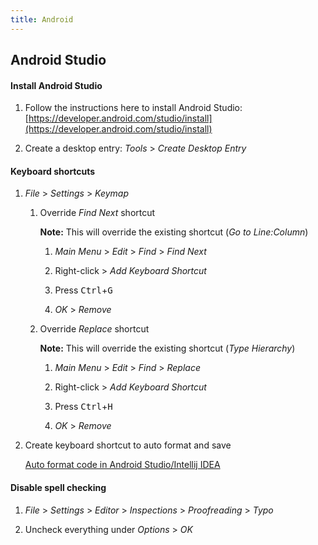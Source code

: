 ```yaml
---
title: Android
---
```


## Android Studio

#### Install Android Studio

1. Follow the instructions here to install Android Studio: [https://developer.android.com/studio/install](https://developer.android.com/studio/install)

1. Create a desktop entry: _Tools_ > _Create Desktop Entry_

#### Keyboard shortcuts

1. _File_ > _Settings_ > _Keymap_

   1. Override _Find Next_ shortcut

      **Note:** This will override the existing shortcut (_Go to Line:Column_)

      1. _Main Menu_ > _Edit_ > _Find_ > _Find Next_

      1. Right-click > _Add Keyboard Shortcut_

      1. Press <kbd>Ctrl</kbd>+<kbd>G</kbd>

      1. _OK_ > _Remove_

   1. Override _Replace_ shortcut

      **Note:** This will override the existing shortcut (_Type Hierarchy_)

      1. _Main Menu_ > _Edit_ > _Find_ > _Replace_

      1. Right-click > _Add Keyboard Shortcut_

      1. Press <kbd>Ctrl</kbd>+<kbd>H</kbd>

      1. _OK_ > _Remove_

1. Create keyboard shortcut to auto format and save

   [Auto format code in Android Studio/Intellij IDEA](https://medium.com/nerd-for-tech/auto-format-code-in-android-studio-intellij-idea-1f0450ee44a3)

#### Disable spell checking

1. _File_ > _Settings_ > _Editor_ > _Inspections_ > _Proofreading_ > _Typo_

1. Uncheck everything under _Options_ > _OK_

